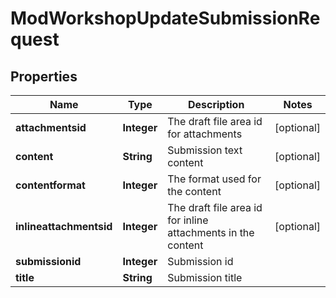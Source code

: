 

# ModWorkshopUpdateSubmissionRequest


## Properties

| Name | Type | Description | Notes |
|------------ | ------------- | ------------- | -------------|
|**attachmentsid** | **Integer** | The draft file area id for attachments |  [optional] |
|**content** | **String** | Submission text content |  [optional] |
|**contentformat** | **Integer** | The format used for the content |  [optional] |
|**inlineattachmentsid** | **Integer** | The draft file area id for inline attachments in the content |  [optional] |
|**submissionid** | **Integer** | Submission id |  |
|**title** | **String** | Submission title |  |



